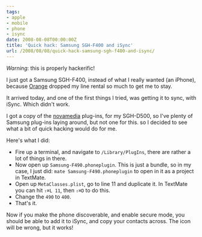```yaml
---
tags:
- apple
- mobile
- phone
- isync
date: 2008-08-08T00:00:00Z
title: 'Quick hack: Samsung SGH-F400 and iSync'
url: /2008/08/08/quick-hack-samsung-sgh-f400-and-isync/
---
```


*Warning*: this is properly hackerific! 

I just got a Samsung SGH-F400, instead of what I really wanted (an iPhone), because [Orange](http://www.orange.co.uk/ "Orange UK Home Page") dropped my line rental so much to get me to stay.

It arrived today, and one of the first things I tried, was getting it to sync, with iSync. Which didn't work.

I got a copy of the [novamedia](http://www.novamedia.de/ "nova media | Use a cell phone with your Macintosh Computer: Manage files, Sync, SMS and mobile Internet") plug-ins, for my SGH-D500, so I've plenty of Samsung plug-ins laying around, but not one for this. so I decided to see what a bit of quick hacking would do for me.

Here's what I did:

  * Fire up a terminal, and navigate to `/Library/PlugIns`, there are rather a lot of things in there.
  * Now open up `Samsung-F490.phoneplugin`. This is just a bundle, so in my case, I just did: `mate Samsung-F490.phoneplugin` to open in it as a project in TextMate.
  * Open up `MetaClasses.plist`, go to line 11 and duplicate it. In TextMate you can hit  `⇧⌘L 11`, then `⇧⌘D` to do this. 
  * Change the `490` to `400`.
  * That's it. 

Now if you make the phone discoverable, and enable secure mode, you should be able to add it to iSync, and copy your contacts across. The icon will be wrong, but it works!
